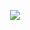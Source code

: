 <div align="center">

<!-- [![github stats](https://github-readme-stats.vercel.app/api?username=asiankoala&theme=prussian&show_icons=true&count_private=true&hide=contribs)](https://github.com/anuraghazra/github-readme-stats)  
 -->

  
  ![](https://cdn.discordapp.com/attachments/674825944699109376/948789808883462144/hutaocrop.jpg)  
<!--   [discord](https://discordapp.com/users/343436575046369292)   -->
</div>
